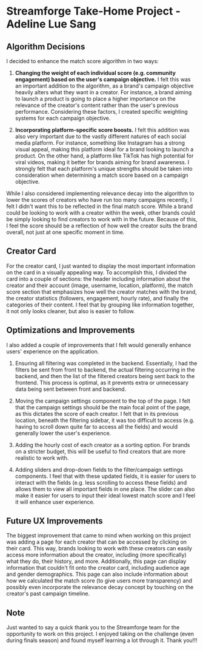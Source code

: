 # Streamforge Take-Home Project - Adeline Lue Sang

## Algorithm Decisions
I decided to enhance the match score algorithm in two ways:

1) **Changing the weight of each individual score (e.g. community engagement) based on the user's campaign objective.** I felt this was an important addition to the algorithm, as a brand's campaign objective heavily alters what they want in a creator. For instance, a brand aiming to launch a product is going to place a higher importance on the relevance of the creator's content rather than the user's previous performance. Considering these factors, I created specific weighting systems for each campaign objective.

2) **Incorporating platform-specific score boosts.** I felt this addition was also very important due to the vastly different natures of each social media platform. For instance, something like Instagram has a strong visual appeal, making this platform ideal for a brand looking to launch a product. On the other hand, a platform like TikTok has high potential for viral videos, making it better for brands aiming for brand awareness. I strongly felt that each platform's unique strengths should be taken into consideration when determining a match score based on a campaign objective.

While I also considered implementing relevance decay into the algorithm to lower the scores of creators who have run too many campaigns recently, I felt I didn't want this to be reflected in the final match score. While a brand could be looking to work with a creator within the week, other brands could be simply looking to find creators to work with in the future. Because of this, I feel the score should be a reflection of how well the creator suits the brand overall, not just at one specific moment in time.

## Creator Card
For the creator card, I just wanted to display the most important information on the card in a visually appealing way. To accomplish this, I divided the card into a couple of sections: the header including information about the creator and their account (image, username, location, platform), the match score section that emphasizes how well the creator matches with the brand, the creator statistics (followers, engagement, hourly rate), and finally the categories of their content. I feel that by grouping like information together, it not only looks cleaner, but also is easier to follow.

## Optimizations and Improvements
I also added a couple of improvements that I felt would generally enhance users' experience on the application.

1) Ensuring all filtering was completed in the backend. Essentially, I had the filters be sent from front to backend, the actual filtering occurring in the backend, and then the list of the filtered creators being sent back to the frontend. This process is optimal, as it prevents extra or unnecessary data being sent between front and backend.

2) Moving the campaign settings component to the top of the page. I felt that the campaign settings should be the main focal point of the page, as this dictates the score of each creator. I felt that in its previous location, beneath the filtering sidebar, it was too difficult to access (e.g. having to scroll down quite far to access all the fields) and would generally lower the user's experience.

3) Adding the hourly cost of each creator as a sorting option. For brands on a stricter budget, this will be useful to find creators that are more realistic to work with.

4) Adding sliders and drop-down fields to the filter/campaign settings components. I feel that with these updated fields, it is easier for users to interact with the fields (e.g. less scrolling to access these fields) and allows them to view all important fields in one place. The slider can also make it easier for users to input their ideal lowest match score and I feel it will enhance user experience.

## Future UX Improvements
The biggest improvement that came to mind when working on this project was adding a page for each creator that can be accessed by clicking on their card. This way, brands looking to work with these creators can easily access more information about the creator, including (more specifically) what they do, their history, and more. Additionally, this page can display information that couldn't fit onto the creator card, including audience age and gender demographics. This page can also include information about how we calculated the match score (to give users more transparency) and possibly even incorporate the relevance decay concept by touching on the creator's past campaign timeline.

## Note
Just wanted to say a quick thank you to the Streamforge team for the opportunity to work on this project. I enjoyed taking on the challenge (even during finals season) and found myself learning a lot through it. Thank you!!!
